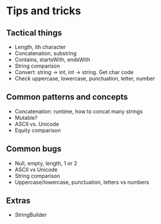 # Tips and tricks

## Tactical things
- Length, ith character
- Concatenation, substring
- Contains, startsWith, endsWith
- String comparison
- Convert: string -> int, int -> string. Get char code
- Check uppercase, lowercase, punctuation, letter, number

## Common patterns and concepts
- Concatenation: runtime, how to concat many strings
- Mutable?
- ASCII vs. Unicode
- Equity comparison

## Common bugs
- Null, empty, length, 1 or 2
- ASCII vs Unicode
- String comparison
- Uppercase/lowercase, punctuation, letters vs numbers

## Extras
- StringBuilder